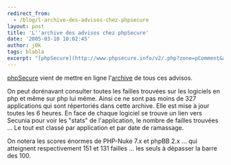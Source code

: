 ```yaml
---
redirect_from:
  - /blog/l-archive-des-advisos-chez-phpsecure
layout: post
title: 'L''archive des advisos chez phpSecure'
date: '2005-03-10 10:02:45'
author: j0k
tags: blabla
excerpt: "[phpSecure](http://www.phpsecure.info/v2/.php?zone=pComment&amp;d=1110378260&amp;l=fr) vient de mettre en ligne l'[archive](http://www.phpsecure.info/v2/zone/pVulns) de tous ces advisos.     \nOn peut dorénavant consulter toutes les failles trouvées sur les logiciels en php et même sur php lui même. Ainsi ce ne sont pas moins de 327 applications qui      …"
---
```


[phpSecure](http://www.phpsecure.info/v2/.php?zone=pComment&amp;d=1110378260&amp;l=fr) vient de mettre en ligne l'[archive](http://www.phpsecure.info/v2/zone/pVulns) de tous ces advisos.

On peut dorénavant consulter toutes les failles trouvées sur les logiciels en php et même sur php lui même. Ainsi ce ne sont pas moins de 327 applications qui sont répertoriés dans cette archive. Elle est mise à jour toutes les 6 heures.   En face de chaque logiciel se trouve un lien vers Secunia pour voir les "stats" de l'application, le nombre de failles trouvées ...   Le tout est classé par application et par date de ramassage.

On notera les scores énormes de PHP-Nuke 7.x et phpBB 2.x ... qui atteignent respectivement 151 et 131 failles ... les seuls à dépasser la barre des 100.
